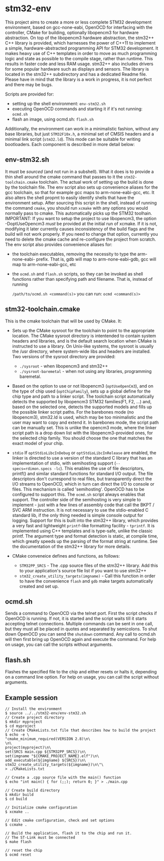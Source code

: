 # stm32-env

This project aims to create a more or less complete STM32 development environment,
based on gcc-none-eabi, OpenOCD for interfacing with the controller,
CMake for building, optionally libopencm3 for hardware abstraction. On top of
the libopencm3 hardware abstraction, the stm32++ C++ library is provided,
which harnesses the power of C++11 to implement a simple, hardware-abstracted
programming API for STM32 development. It makes heavy use of C++ templates in
order to move as much programming logic and state as possible to the compile stage,
rather than runtime. This results in faster code and less RAM usage. stm32++
also includes drivers for some popular hardware such as displays and sensors.
The library is located in the stm32++ subdirectory and has a dedicated Readme file.
Please have in mind that the library is a work in progress, it is not perfect and
there may be bugs.

Scripts are provided for:
 - setting up the shell environment: `env-stm32.sh`
 - executing OpenOCD commands and starting it if it's not running: `ocmd.sh`
 - flash an image, using ocmd.sh: `flash.sh`

Additionally, the environment can work in a minimalistic fashion, without
any base libraries, but just `STM32F10x.h`, a minimal set of CMSIS headers and a minimal
link script (`stm32.ld`). This mode can be suitable for writing bootloaders.
Each component is described in more detail below:

## env-stm32.sh

It must be _sourced_ (and not run in a subshell). What it does is to provide a
 thin shell around the cmake command that passes to it the `stm32-toolchain.cmake`
 toolchain. The actual work of setting up the build is done by the toolchain file.
 The env script also sets up convenience aliases for the gcc toolchain, so that for
 example gcc maps to arm-none-eabi-gcc, etc. It also alters the shell propmt to easily
 identify shells that have the environment setup.
 After sourcing this script in the shell, instead of running the command `cmake`,
 you should run `xcmake` with any options you would normally pass to cmake.
 This automatically picks up the STM32 toolhain.
 IMPORTANT: If you want to setup the project to use libopencm3, the option -DoptUseOpencm3
 *must* be provided at the initial run of xcmake. If it is not, modifying it later
 currently causes inconsistency of the build flags and the build will not work
 properly. If you need to change that option, currently you need to delete the
 cmake cache and re-configure the project from scratch.
 The env script also provides convenience aliases for:
  - the toolchain executables, removing the necessity to type the arm-none-eabi- prefix.
    That is, gdb will map to arm-none-eabi-gdb, gcc will map to arm-none-eabi-gcc, etc
  - the `ocmd.sh` and `flash.sh` scripts, so they can be invoked as shell functions rather
    than specifying path and filename. That is, instead of running
 
    `/path/to/ocmd.sh <command(s)>`
    you can run:
    `ocmd <command(s)>`
 
## stm32-toolchain.cmake
This is the cmake toolchain that will be used by CMake. It:

- Sets up the CMake sysroot for the toolchain to point to the appropriate location.
The CMake sysroot directory is intentended to contain system headers and libraries,
and is the default search location when CMake is instructed to use a library.
On Unix-like systems, the sysroot is usually the /usr directory, where system-wide
libs and headers are installed.
    Two versions of the sysroot directory are provided:
    - `./sysroot` - when libopencm3 and stm32++
    - `./sysroot-baremetal` - when not using any libraries, programming baremetal.

- Based on the option to use or not libopencm3 (`optUseOpenCm3`), and on the type
 of chip used (`optChipFamily`), sets up a global define for the chip type and
 path to a linker script. The toolchain script automatically detects the supported
 by libopencm3 STM32 families(F1, F2, ...) and, based on the selected one, detects
 the supported models and fills up the possible linker script paths. 
 For the barebones mode (no libopencm3), stm32.ld is used, which may be too
 minimalistic and the user may want to copy and extend it. In barebones mode, the
 script path can be manually set. This is unlike the opencm3 mode, where the linker
 script path is a drop down list with the libopencm3-provided ones, for the selected
 chip family. You should choose the one that matches the exact model of your chip.

- `stdio`
 If `optStdioLibcInDebug` or `optStdioLibcInRelease` are enabled, the linker
 is directed to use a version of the standard C library that has an implementation
 of stdio, with semihosting support (`--specs=rdimon.specs -lc`). This enables the
 use of file descriptors, printf() and similar standard functions for standard I/O
 output. The file descriptors don't currespond to real files, but transparently direct
 the I/O streams to OpenOCD, which in turn can direct the I/O to console or files.
 This mechanism is called 'semihosting'. OpenOCD has to be configured to support this.
 The `ocmd.sh` script always enables that support. The controller side of the semihosting
 is very simple to implement - just with a few lines of assembly code that call the
 BKPT / SVC ARM instruction. It is not necessary to use the stdio-enabled C
 standard lib, if the only thing needed is simple console output for logging.
 Support for this is built into the stm32++ library, which provides a very fast and
 lightweight `printf`-like formatting facility - `tprintf`. It is implemented
 using C++ templates and is type-safe, unlike the classic printf. The argument type
 and format detection is static, at compile time, which greatly speeds up
 the parsing of the format string at runtime. See the documentation of the stm32++
 library for more details.
- CMake conveneice defines and functions, as follows:
  - `STM32PP_SRCS` - The .cpp source files of the stm32++ library. Add this to
  your application's source file list if you want to use stm32++
  - `stm32_create_utility_targets(imgname)` - Call this function in order to have
  the convenience `flash` and `gdb` make targets automatically created and set up.

## ocmd.sh
Sends a command to OpenOCD via the telnet port. First the script checks if 
 OpenOCD is running. If not, it is started and the script waits till it starts
 accepting telnet connections. Multiple commands can be sent in one call, but they
 must all be placed in quotes and separated by semicolons.
 To shut down OpenOCD you can send the `shutdown` command. Any call to ocmd.sh will
 then first bring up OpenOCD again and execute the command. For help on usage,
 you can call the scripts without arguments.

## flash.sh
Flashes the specified file to the chip and either resets or halts it, depending on
a command line option. For help on usage, you can call the script without arguments.

## Example session

```
// Install the environment
$ source ../../stm32-env/env-stm32.sh
// Create project directory
$ mkdir myproject
$ cd myproject
// Create CMakeLists.txt file that describes how to build the project
$ echo -e \
"cmake_minimum_required(VERSION 2.8)\n\
\n\
project(myproject)\n\
set(SRCS main.cpp ${STM32PP_SRCS})\n\
set(imgname "${CMAKE_PROJECT_NAME}.elf")\n\
add_executable(${imgname} ${SRCS})\n\
stm32_create_utility_targets(${imgname})\n\"\
> ./CMakeLists.txt

// Create a .cpp source file with the main() function
$ echo "int main() { for (;;); return 0; }" > ./main.cpp

// Create build directory
$ mkdir build
$ cd build

// Initialize cmake configuration
$ xcmake ..

// Edit cmake configuration, check and set options
$ ccmake .

// Build the application, flash it to the chip and run it.
// The ST-Link must be connected
$ make flash

// reset the chip
$ ocmd reset
```
